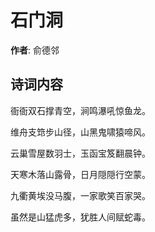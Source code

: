 # 石门洞

**作者**: 俞德邻

## 诗词内容

衙衙双石撑青空，涧鸣瀑吼惊鱼龙。

维舟支筇步山径，山黑鬼啸猿啼风。

云巢雪屋数羽士，玉函宝笈翻晨钟。

天寒木落山露骨，日月隠隠行空蒙。

九衢黄埃没马腹，一家歌笑百家哭。

虽然是山猛虎多，犹胜人间赋蛇毒。

